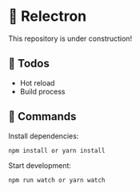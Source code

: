 # 🤖 Relectron
This repository is under construction!

## 🧱 Todos
* Hot reload
* Build process

## 🧶 Commands

Install dependencies:
````javascript
npm install or yarn install
````

Start development:
````javascript
npm run watch or yarn watch
````